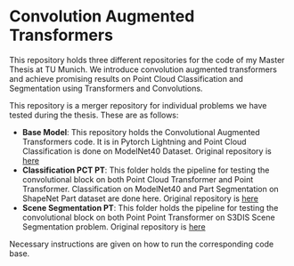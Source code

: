# Convolution Augmented Transformers

This repository holds three different repositories for the code of my Master Thesis at TU Munich. We introduce convolution augmented transformers and achieve promising results on Point Cloud Classification and Segmentation using Transformers and Convolutions.

This repository is a merger repository for individual problems we have tested during the thesis. These are as follows:
- **Base Model**: This repository holds the Convolutional Augmented Transformers code. It is in Pytorch Lightning and Point Cloud Classification is done on ModelNet40 Dataset. Original repository is [here](https://github.com/nazmicancalik/thesis)
- **Classification PCT PT**: This folder holds the pipeline for testing the convolutional block on both Point Cloud Transformer and Point Transformer. Classification on ModelNet40 and Part Segmentation on ShapeNet Part dataset are done here. Original repository is [here](https://github.com/nazmicancalik/pc-transformers-with-convolution)
-  **Scene Segmentation PT**: This folder holds the pipeline for testing the convolutional block on both Point Point Transformer on S3DIS Scene Segmentation problem. Original repository is [here](https://github.com/nazmicancalik/point-transformer)

Necessary instructions are given on how to run the corresponding code base.
